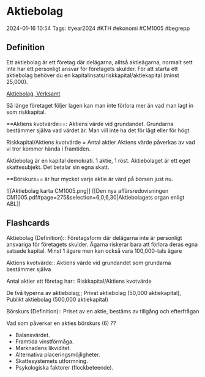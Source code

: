 # Aktiebolag

2024-01-16 10:54
Tags: #year2024 #KTH #ekonomi #CM1005 #begrepp

## Definition

Ett aktiebolag är ett företag där delägarna, alltså aktieägarna, normalt sett inte har ett personligt ansvar för företagets skulder. För att starta ett aktiebolag behöver du en kapitalinsats/riskkapital/aktiekapital (minst 25,000).

[Aktiebolag, Verksamt](https://www.verksamt.se/starta/valj-foretagsform/aktiebolag)

Så länge företaget följer lagen kan man inte förlora mer än vad man lagt in som riskkapital.

==Aktiens kvotvärde==: Aktiens värde vid grundandet. Grundarna bestämmer själva vad värdet är. Man vill inte ha det för lågt eller för högt.

Riskkapital/Aktiens kvotvärde = Antal aktier
Aktiens värde påverkas av vad vi tror kommer hända i framtiden.

Aktiebolag är en kapital demokrati. 1 aktie, 1 röst.
Aktiebolaget är ett eget skattesubjekt. Det betalar sin egna skatt.

==Börskurs== är hur mycket varje aktie är värd på börsen just nu.

![[Aktiebolag karta CM1005.png]]
[[Den nya affärsredovisningen CM1005.pdf#page=275&selection=6,0,6,30|Aktiebolagets organ enligt ABL]]

## Flashcards

Aktiebolag (Definition):: Företagsform där delägarna inte är personligt ansvariga för företagets skulder. Ägarna riskerar bara att förlora deras egna satsade kapital. Minst 1 ägare men kan också vara 100,000-tals ägare
<!--SR:!2024-02-24,17,272!2024-02-14,15,292-->

Aktiens kvotvärde:: Aktiens värde vid grundandet som grundarna bestämmer själva
<!--SR:!2024-03-13,34,292!2024-02-14,15,292-->

Antal aktier ett företag har:: Riskkapital/Aktiens kvotvärde
<!--SR:!2024-02-20,12,252!2024-02-25,20,270-->

De två typerna av aktiebolag;; Privat aktiebolag (50,000 aktiekapital), Publikt aktiebolag (500,000 aktiekapital)
<!--SR:!2024-02-10,11,270-->

Börskurs (Definition):: Priset av en aktie, bestäms av tillgång och efterfrågan
<!--SR:!2024-02-15,13,270!2024-02-15,12,272-->

Vad som påverkar en akties börskurs (6)
??
- Balansvärdet.
- Framtida vinstförmåga.
- Marknadens likviditet.
- Alternativa placeringsmöjligheter.
- Skattesystemets utformning.
- Psykologiska faktorer (flockbeteende).
<!--SR:!2024-02-09,1,192!2024-02-12,9,270-->
